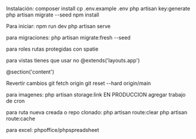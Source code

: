 Instalación:
composer install
cp .env.example .env
php artisan key:generate
php artisan migrate --seed
npm install

Para iniciar:
npm run dev
php artisan serve

para migraciones:
php artisan migrate:fresh --seed


para roles
rutas protegidas con spatie

para vistas
 tienes que usar <x-app-layout> no @extends('layouts.app')

@section('content')

Revertir cambios
git fetch origin
git reset --hard origin/main

para imagenes:
php artisan storage:link
EN PRODUCCION
agregar trabajo de cron

para ruta nueva creada o repo clonado:
php artisan route:clear
php artisan route:cache


para excel:
phpoffice/phpspreadsheet


